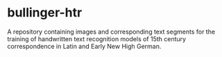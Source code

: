 # bullinger-htr
A repository containing images and corresponding text segments for the training of handwritten text recognition models of 15th century correspondence in Latin and Early New High German.

